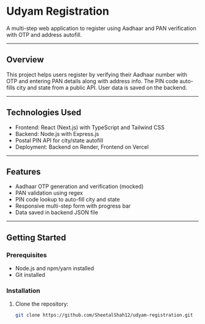 # Udyam Registration

A multi-step web application to register using Aadhaar and PAN verification with OTP and address autofill.

---

## Overview

This project helps users register by verifying their Aadhaar number with OTP and entering PAN details along with address info. The PIN code auto-fills city and state from a public API. User data is saved on the backend.

---

## Technologies Used

- Frontend: React (Next.js) with TypeScript and Tailwind CSS  
- Backend: Node.js with Express.js  
- Postal PIN API for city/state autofill  
- Deployment: Backend on Render, Frontend on Vercel  

---

## Features

- Aadhaar OTP generation and verification (mocked)  
- PAN validation using regex  
- PIN code lookup to auto-fill city and state  
- Responsive multi-step form with progress bar  
- Data saved in backend JSON file  

---

## Getting Started

### Prerequisites

- Node.js and npm/yarn installed  
- Git installed  

### Installation

1. Clone the repository:

   ```bash
   git clone https://github.com/SheetalShah12/udyam-registration.git
